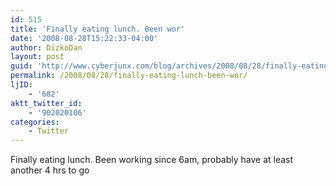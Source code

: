 ```yaml
---
id: 515
title: 'Finally eating lunch. Been wor'
date: '2008-08-28T15:22:33-04:00'
author: DizkoDan
layout: post
guid: 'http://www.cyberjunx.com/blog/archives/2008/08/28/finally-eating-lunch-been-wor/'
permalink: /2008/08/28/finally-eating-lunch-been-wor/
ljID:
    - '682'
aktt_twitter_id:
    - '902020106'
categories:
    - Twitter
---
```


Finally eating lunch. Been working since 6am, probably have at least another 4 hrs to go